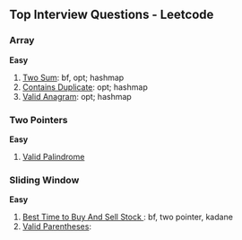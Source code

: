 ## Top Interview Questions - Leetcode

### Array
**Easy**  
1. [Two Sum](leetcode/neetcode_150/two_sum.py): bf, opt; hashmap
1. [Contains Duplicate](leetcode/neetcode_150/contains_duplicate.py): opt; hashmap
1. [Valid Anagram](leetcode/neetcode_150/valid_anagram.py): opt; hashmap

### Two Pointers
**Easy**
1. [Valid Palindrome](leetcode\neetcode_150\valid_palindrome.py)

### Sliding Window
**Easy**
1. [Best Time to Buy And Sell Stock ](leetcode\neetcode_150\best_time_to_buy_and_sell_stock.py): bf, two pointer, kadane
1. [Valid Parentheses](leetcode\neetcode_150\valid_parentheses.py):
